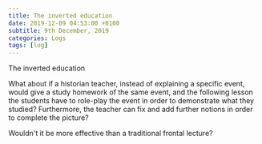 ```yaml
---
title: The inverted education
date: 2019-12-09 04:53:00 +0100
subtitle: 9th December, 2019
categories: Logs
tags: [log]
---
```


The inverted education

What about if a historian teacher, instead of explaining a specific event, would give a study homework of the same event, and the following lesson the students have to role-play the event in order to demonstrate what they studied? Furthermore, the teacher can fix and add further notions in order to complete the picture?

Wouldn't it be more effective than a traditional frontal lecture?